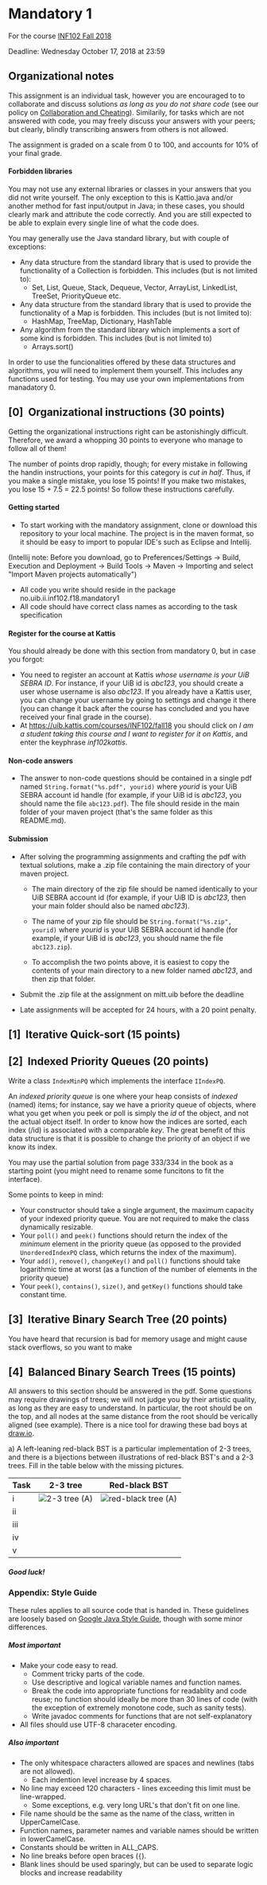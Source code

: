 # Mandatory 1
For the course [INF102 Fall 2018](https://mitt.uib.no/courses/12780)

Deadline: Wednesday October 17, 2018 at 23:59

## Organizational notes

This assignment is an individual task, however you are encouraged to
to collaborate and discuss solutions *as long as you do not share code*
(see our policy on
[Collaboration and Cheating](https://mitt.uib.no/courses/12780/pages/collaboration-and-cheating)).
Similarily, for tasks which are not answered with code,
you may freely discuss your answers with your peers; but clearly,
blindly transcribing answers from others is not
allowed.

The assignment is graded on a scale from 0 to 100,
and accounts for 10% of your final grade.


#### Forbidden libraries

You may not use any external libraries or classes in
your answers that you did not write yourself.
The only exception to this is Kattio.java
and/or another method for fast input/output in Java; in
these cases, you should clearly mark and attribute
the code correctly. And you are still expected to be able
to explain every single line of what the code does.

You may generally use the Java standard library, but with couple of exceptions:
* Any data structure from the standard library that is used
to provide the functionality of a Collection is forbidden.
This includes (but is not limited to):
  * Set, List, Queue, Stack, Dequeue, Vector, ArrayList, LinkedList, 
 TreeSet, PriorityQueue etc.
* Any data structure from the standard library that is used to
provide the functionality of a Map is forbidden.
This includes (but is not limited to):
  * HashMap, TreeMap, Dictionary, HashTable
* Any algorithm from the standard library which implements a sort
of some kind is forbidden.
This includes (but is not limited to)
  * Arrays.sort()
  
In order to use the funcionalities offered by these data structures and algorithms,
you will need to implement them yourself. This includes any functions used for testing.
You may use your own implementations from manadatory 0.



## [0]&nbsp;&nbsp;Organizational instructions (30 points)

Getting the organizational instructions right can be astonishingly difficult.
Therefore, we award a whopping 30 points to everyone who manage to follow all of them!

The number of points drop rapidly, though; for every mistake in following the handin
instructions, your points for this category is *cut in half*. Thus, if you make a single
mistake, you lose 15 points! If you make two mistakes, you lose 15 + 7.5 = 22.5 points!
So follow these instructions carefully.

#### Getting started

 * To start working with the mandatory assignment, clone or download this repository to
 your local machine. The project is in the maven format, so it should be easy to import
 to popular IDE's such as Eclipse and Intellij.
 
 (Intellij note: Before you download, go to Preferences/Settings -> Build, Execution and Deployment -> Build Tools -> Maven -> Importing and select "Import Maven projects automatically")
 * All code you write should reside in the package no.uib.ii.inf102.f18.mandatory1
 * All code should have correct class names as according to the task specification
 
#### Register for the course at Kattis

You should already be done with this section from mandatory 0, but in case you forgot:

 * You need to register an account at Kattis *whose username is your UiB SEBRA ID*.
 For instance, if your UiB id is *abc123*, you should create a user whose username
 is also *abc123*. If you already have a Kattis user, you can change your username
 by going to settings and change it there (you can change it back after the course
 has concluded and you have received your final grade in the course).
 * At https://uib.kattis.com/courses/INF102/fall18 you should click on 
 *I am a student taking this course and I want to register for it on Kattis*, and 
 enter the keyphrase *inf102kattis*.

#### Non-code answers

 * The answer to non-code questions should be contained in a single pdf named `String.format("%s.pdf", yourid)`
 where *yourid* is your UiB SEBRA account id handle (for example, if your UiB id is *abc123*,
 you should name the file `abc123.pdf`). The file should reside in the main folder of your maven project
 (that's the same folder as this README.md).
 

#### Submission

  * After solving the programming assignments and crafting the pdf with textual solutions,
  make a .zip file containing the main directory of your maven project.
  
    * The main directory of the zip file should be named identically to your UiB SEBRA
    account id (for example, if your UiB ID is *abc123*, then your main folder should
    also be named *abc123*).
  
    * The name of your zip file should be `String.format("%s.zip", yourid)`
 where *yourid* is your UiB SEBRA account id handle (for example, if your UiB id is *abc123*,
 you should name the file `abc123.zip`). 
 
    * To accomplish the two points above, it is easiest to copy the contents of your
    main directory to a new folder named *abc123*, and then zip that folder.
    
  * Submit the .zip file at the assignment on mitt.uib before the deadline
  
  * Late assignments will be accepted for 24 hours, with a 20 point penalty.


## [1]&nbsp;&nbsp;Iterative Quick-sort (15 points)

## [2]&nbsp;&nbsp;Indexed Priority Queues (20 points)

Write a class `IndexMinPQ` which implements the interface `IIndexPQ`.

An *indexed priority queue* is one where your heap consists of *indexed* (named) items; for instance, say we have a priority queue of objects, where what you get when you peek or poll is simply the *id* of the object, and not the actual object itself. In order to know how the indices are sorted, each index (/id) is associated with a comparable *key*. The great benefit of this data structure is that it is possible to change the priority of an object if we know its index.

You may use the partial solution from page 333/334 in the book as a starting point (you might need to rename some funcitons to fit the interface).

Some points to keep in mind:

  * Your constructor should take a single argument, the maximum capacity of your indexed priority queue. You are not required to make the class dynamically resizable.
  * Your `poll()` and `peek()` functions should return the index of the *minimum* element in the priority queue (as opposed to the provided `UnorderedIndexPQ` class, which returns the index of the maximum).
  * Your `add()`, `remove()`, `changeKey()` and `poll()` functions should take logarithmic time at worst (as a function of the number of elements in the priority queue)
  * Your `peek()`, `contains()`, `size()`, and `getKey()` functions should take constant time.


## [3]&nbsp;&nbsp;Iterative Binary Search Tree (20 points)

You have heard that recursion is bad for memory usage and might cause stack overflows, so you want to make

## [4]&nbsp;&nbsp;Balanced Binary Search Trees (15 points)

All answers to this section should be answered in the pdf. Some questions may require drawings of trees; we will not judge you by their artistic quality, as long as they are easy to understand. In particular, the root should be on the top, and all nodes at the same distance from the root should be verically aligned (see example). There is a nice tool for drawing these bad boys at [draw.io](https://www.draw.io).

 a) A left-leaning red-black BST is a particular implementation of 2-3 trees, and there is a bijections between illustrations of red-black BST's and a 2-3 trees. Fill in the table below with the missing pictures.
 
 Task | 2-3 tree | Red-black BST
 ---- | -------- | -------------
   i  | ![2-3 tree (A)](https://github.com/torsteins/inf102f18-mandatory1/blob/master/pics/task4-i-23tree.png) | ![red-black tree (A)](https://github.com/torsteins/inf102f18-mandatory1/blob/master/pics/task4-i-redblack.png)
  ii  |   |  
  iii |   |
  iv  |   |
  v   |   |



 
 ##### Good luck!
 
 
### Appendix: Style Guide
 
These rules applies to all source code that is handed in. These guidelines are loosely based on [Google Java Style Guide](https://google.github.io/styleguide/javaguide.html), though with some minor differences.

##### Most important
  * Make your code easy to read.
    * Comment tricky parts of the code.
    * Use descriptive and logical variable names and function names.
    * Break the code into appropriate functions for readablity and code reuse; no function should ideally be more than 30 lines of code (with the exception of extremely monotone code, such as sanity tests).
    * Write javadoc comments for functions that are not self-explanatory
  * All files should use UTF-8 characeter encoding.
  
##### Also important
  * The only whitespace characters allowed are spaces and newlines (tabs are not allowed).
    * Each indention level increase by 4 spaces.
  * No line may exceed 120 characters - lines exceeding this limit must be line-wrapped.
    * Some exceptions, e.g. very long URL's that don't fit on one line.
  * File name should be the same as the name of the class, written in UpperCamelCase.
  * Function names, parameter names and variable names should be written in lowerCamelCase.
  * Constants should be written in ALL_CAPS.
  * No line breaks before open braces (`{`).
  * Blank lines should be used sparingly, but can be used to separate logic blocks and increase readability
  
